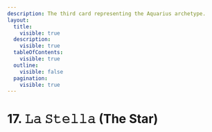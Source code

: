 ```yaml
---
description: The third card representing the Aquarius archetype.
layout:
  title:
    visible: true
  description:
    visible: true
  tableOfContents:
    visible: true
  outline:
    visible: false
  pagination:
    visible: true
---
```


# 17. 𝙻𝚊 𝚂𝚝𝚎𝚕𝚕𝚊 (The Star)

